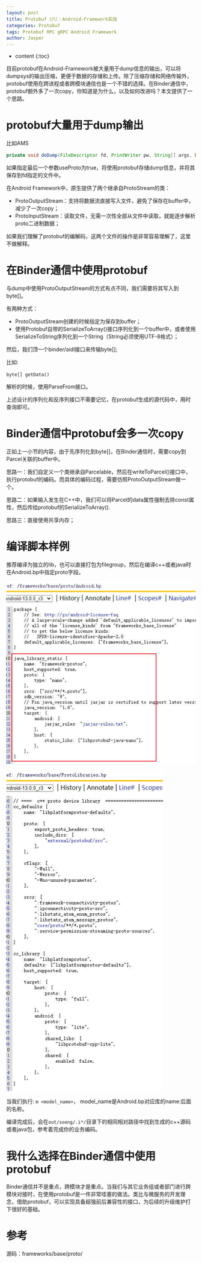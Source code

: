 ```yaml
---
layout: post
title: Protobuf（六）：Android-Framework实战
categories: Protobuf 
tags: Protobuf RPC gRPC Android Framework
author: Jasper
---
```


* content
{:toc}

目前protobuf在Android-Framework被大量用于dump信息的输出，可以将dumpsys的输出压缩，更便于数据的存储和上传。除了压缩存储和网络传输外，protobuf使用在跨进程或者跨模块通信也是一个不错的选择。在Binder通信中，protobuf额外多了一次copy，你知道是为什么，以及如何改进吗？本文提供了一个思路。



# protobuf大量用于dump输出

比如AMS

```java
private void doDump(FileDescriptor fd, PrintWriter pw, String[] args, boolean useProto) {
```

如果指定最后一个参数useProto为true，将使用protobuf存储dump信息，并将其保存到fd指定的文件中。

在Android Framework中，原生提供了两个继承自ProtoStream的类：

- ProtoOutputStream：支持将数据流直接写入文件，避免了保存在buffer中，减少了一次copy；
- ProtoInputStream：读取文件，无需一次性全部从文件中读取，就能逐步解析proto二进制数据；

如果我们理解了protobuf的编解码，这两个文件的操作是非常容易理解了，这里不做解释。

# 在Binder通信中使用protobuf

与dump中使用ProtoOutputStream的方式有点不同，我们需要将其写入到byte[]。

有两种方式：  
- ProtoOutputStream创建的时候指定为保存到buffer；
- 使用Protobuf自带的SerializeToArray()接口序列化到一个buffer中，或者使用SerializeToString序列化到一个String（String必须使用UTF-8格式）；

然后，我们顶一个binder/aidl接口来传输byte[];

比如:

`byte[] getData()`

解析的时候，使用ParseFrom接口。

上述设计的序列化和反序列接口不需要记忆，在protobuf生成的源代码中，用时查询即可。

# Binder通信中protobuf会多一次copy

正如上一小节的内容，由于先序列化到byte[]，在Binder通信时，需要copy到Parcel关联的buffer中。

思路一：我们自定义一个类继承自Parcelable，然后在writeToParcel()接口中，执行protobuf的编码。而具体的编码过程，需要仿照ProtoOutputStream做一个。

思路二：如果输入发生在C++中，我们可以将Parcel的data属性强制去除const属性，然后传给protobuf的SerializeToArray().

思路三：直接使用共享内存；

# 编译脚本样例

推荐编译为独立的lib，也可以直接打包为filegroup，然后在编译c++或者java时在Android.bp中指定proto字段。

![](/images/protobuf/android_proto_build_java.jpg)

![](/images/protobuf/android_proto_build_c++.jpg)

当我们执行: `m <model_name>`， model_name是Android.bp对应库的name:后面的名称。

编译完成后，会在`out/soong/.i*/`目录下的相同相对路径中找到生成的c++源码或者java包，参考着完成你的业务编码。

# 我什么选择在Binder通信中使用protobuf

Binder通信并不是重点，跨模块才是重点。当我们与其它业务组或者部门进行跨模块对接时，在使用protobuf是一件非常哇塞的做法。类比与微服务的开发理念，借助protobuf，可以实现具备超强前后兼容性的接口，为后续的升级维护打下很好的基础。

# 参考

源码：frameworks/base/proto/  


